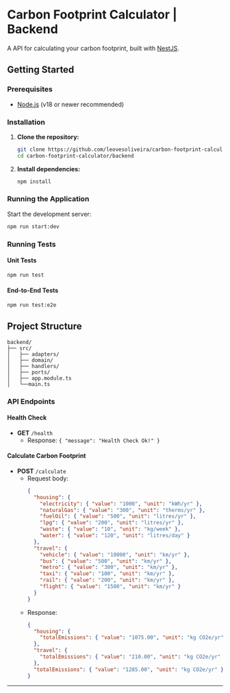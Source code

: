 # Carbon Footprint Calculator | Backend

A API for calculating your carbon footprint, built with [NestJS](https://nestjs.com/).

## Getting Started

### Prerequisites

- [Node.js](https://nodejs.org/) (v18 or newer recommended)

### Installation

1. **Clone the repository:**

   ```sh
   git clone https://github.com/leovesoliveira/carbon-footprint-calculator.git
   cd carbon-footprint-calculator/backend
   ```

2. **Install dependencies:**
   ```sh
   npm install
   ```

### Running the Application

Start the development server:

```bash
npm run start:dev
```

### Running Tests

#### Unit Tests

```bash
npm run test
```

#### End-to-End Tests

```bash
npm run test:e2e
```

## Project Structure

```
backend/
├── src/
│   ├── adapters/
│   ├── domain/
│   ├── handlers/
│   ├── ports/
│   ├── app.module.ts
│   └──main.ts
```

### API Endpoints

#### Health Check

- **GET** `/health`
  - Response: `{ "message": "Health Check Ok!" }`

#### Calculate Carbon Footprint

- **POST** `/calculate`
  - Request body:
    ```json
    {
      "housing": {
        "electricity": { "value": "1000", "unit": "kWh/yr" },
        "naturalGas": { "value": "300", "unit": "therms/yr" },
        "fuelOil": { "value": "500", "unit": "litres/yr" },
        "lpg": { "value": "200", "unit": "litres/yr" },
        "waste": { "value": "10", "unit": "kg/week" },
        "water": { "value": "120", "unit": "litres/day" }
      },
      "travel": {
        "vehicle": { "value": "10000", "unit": "km/yr" },
        "bus": { "value": "500", "unit": "km/yr" },
        "metro": { "value": "300", "unit": "km/yr" },
        "taxi": { "value": "100", "unit": "km/yr" },
        "rail": { "value": "200", "unit": "km/yr" },
        "flight": { "value": "1500", "unit": "km/yr" }
      }
    }
    ```
  - Response:
    ```json
    {
      "housing": {
        "totalEmissions": { "value": "1075.00", "unit": "kg CO2e/yr" }
      },
      "travel": {
        "totalEmissions": { "value": "210.00", "unit": "kg CO2e/yr" }
      },
      "totalEmissions": { "value": "1285.00", "unit": "kg CO2e/yr" }
    }
    ```

---
